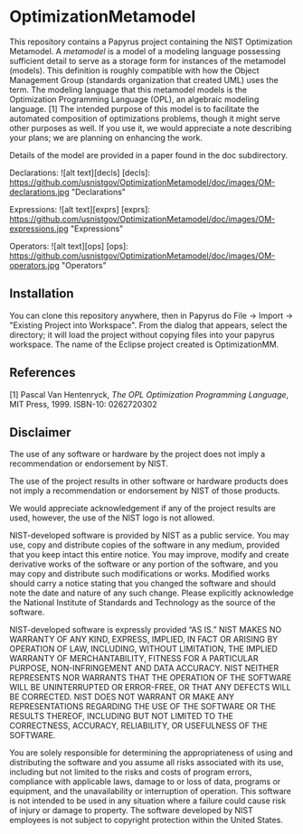 
# OptimizationMetamodel

This repository contains a Papyrus project containing the NIST Optimization Metamodel. A *metamodel* is a model of
a modeling language possessing sufficient detail to serve as a storage form for instances of the metamodel (models).
This definition is roughly compatible with how the Object Management Group (standards organization that created UML)
uses the term. The modeling language that this metamodel models is the Optimization Programming Language (OPL), an
algebraic modeling language. [1] The intended purpose of this model is to facilitate the automated composition of
optimizations problems, though it might serve other purposes as well. If you use it, we would appreciate a note
describing your plans; we are planning on enhancing the work. 

Details of the model are provided in a paper found in the doc subdirectory.

Declarations:
![alt text][decls]
[decls]: https://github.com/usnistgov/OptimizationMetamodel/doc/images/OM-declarations.jpg "Declarations"

Expressions:
![alt text][exprs]
[exprs]: https://github.com/usnistgov/OptimizationMetamodel/doc/images/OM-expressions.jpg "Expressions"

Operators:
![alt text][ops]
[ops]: https://github.com/usnistgov/OptimizationMetamodel/doc/images/OM-operators.jpg "Operators"

## Installation

You can clone this repository anywhere, then in Papyrus do File -> Import -> "Existing Project into Workspace".
From the dialog that appears, select the directory; it will load the project without copying files into your papyrus workspace. The name of the Eclipse project created is OptimizationMM.

## References

[1] Pascal Van Hentenryck, *The OPL Optimization Programming Language*, MIT Press, 1999. ISBN-10: 0262720302


## Disclaimer
The use of any software or hardware by the project does not imply a recommendation or endorsement by NIST.

The use of the project results in other software or hardware products does not imply a recommendation or endorsement by NIST of those products.

We would appreciate acknowledgement if any of the project results are used, however, the use of the NIST logo is not allowed.

NIST-developed software is provided by NIST as a public service. You may use, copy and distribute copies of the software in any medium, provided that you keep intact this entire notice. You may improve, modify and create derivative works of the software or any portion of the software, and you may copy and distribute such modifications or works. Modified works should carry a notice stating that you changed the software and should note the date and nature of any such change. Please explicitly acknowledge the National Institute of Standards and Technology as the source of the software.

NIST-developed software is expressly provided “AS IS.” NIST MAKES NO WARRANTY OF ANY KIND, EXPRESS, IMPLIED, IN FACT OR ARISING BY OPERATION OF LAW, INCLUDING, WITHOUT LIMITATION, THE IMPLIED WARRANTY OF MERCHANTABILITY, FITNESS FOR A PARTICULAR PURPOSE, NON-INFRINGEMENT AND DATA ACCURACY. NIST NEITHER REPRESENTS NOR WARRANTS THAT THE OPERATION OF THE SOFTWARE WILL BE UNINTERRUPTED OR ERROR-FREE, OR THAT ANY DEFECTS WILL BE CORRECTED. NIST DOES NOT WARRANT OR MAKE ANY REPRESENTATIONS REGARDING THE USE OF THE SOFTWARE OR THE RESULTS THEREOF, INCLUDING BUT NOT LIMITED TO THE CORRECTNESS, ACCURACY, RELIABILITY, OR USEFULNESS OF THE SOFTWARE.

You are solely responsible for determining the appropriateness of using and distributing the software and you assume all risks associated with its use, including but not limited to the risks and costs of program errors, compliance with applicable laws, damage to or loss of data, programs or equipment, and the unavailability or interruption of operation. This software is not intended to be used in any situation where a failure could cause risk of injury or damage to property. The software developed by NIST employees is not subject to copyright protection within the United States.


